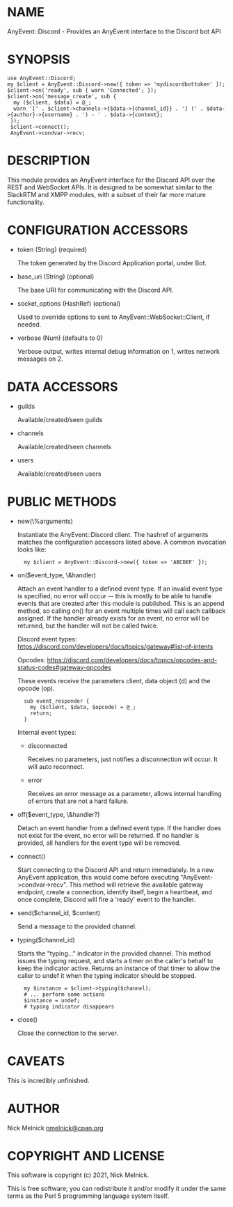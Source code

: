 # NAME

AnyEvent::Discord - Provides an AnyEvent interface to the Discord bot API

# SYNOPSIS

    use AnyEvent::Discord;
    my $client = AnyEvent::Discord->new({ token => 'mydiscordbottoken' });
    $client->on('ready', sub { warn 'Connected'; });
    $client->on('message_create', sub {
      my ($client, $data) = @_;
      warn '[' . $client->channels->{$data->{channel_id}} . '] (' . $data->{author}->{username} . ') - ' . $data->{content};
     });
     $client->connect();
     AnyEvent->condvar->recv;

# DESCRIPTION

This module provides an AnyEvent interface for the Discord API over the REST
and WebSocket APIs. It is designed to be somewhat similar to the SlackRTM and
XMPP modules, with a subset of their far more mature functionality.

# CONFIGURATION ACCESSORS

- token (String) (required)

    The token generated by the Discord Application portal, under Bot.

- base\_uri (String) (optional)

    The base URI for communicating with the Discord API.

- socket\_options (HashRef) (optional)

    Used to override options to sent to AnyEvent::WebSocket::Client, if needed.

- verbose (Num) (defaults to 0)

    Verbose output, writes internal debug information on 1, writes network messages
    on 2.

# DATA ACCESSORS

- guilds

    Available/created/seen guilds

- channels

    Available/created/seen channels

- users

    Available/created/seen users

# PUBLIC METHODS

- new(\\%arguments)

    Instantiate the AnyEvent::Discord client. The hashref of arguments matches the
    configuration accessors listed above. A common invocation looks like:

        my $client = AnyEvent::Discord->new({ token => 'ABCDEF' });

- on($event\_type, \\&handler)

    Attach an event handler to a defined event type. If an invalid event type is
    specified, no error will occur -- this is mostly to be able to handle events
    that are created after this module is published. This is an append method, so
    calling on() for an event multiple times will call each callback assigned. If
    the handler already exists for an event, no error will be returned, but the
    handler will not be called twice.

    Discord event types: https://discord.com/developers/docs/topics/gateway#list-of-intents

    Opcodes: https://discord.com/developers/docs/topics/opcodes-and-status-codes#gateway-opcodes

    These events receive the parameters client, data object (d) and the opcode (op).

        sub event_responder {
          my ($client, $data, $opcode) = @_;
          return;
        }

    Internal event types:

    - disconnected

        Receives no parameters, just notifies a disconnection will occur. It will
        auto reconnect.

    - error

        Receives an error message as a parameter, allows internal handling of errors
        that are not a hard failure.

- off($event\_type, \\&handler?)

    Detach an event handler from a defined event type. If the handler does not
    exist for the event, no error will be returned. If no handler is provided, all
    handlers for the event type will be removed.

- connect()

    Start connecting to the Discord API and return immediately. In a new AnyEvent
    application, this would come before executing "AnyEvent->condvar->recv". This
    method will retrieve the available gateway endpoint, create a connection,
    identify itself, begin a heartbeat, and once complete, Discord will fire a
    'ready' event to the handler.

- send($channel\_id, $content)

    Send a message to the provided channel.

- typing($channel\_id)

    Starts the "typing..." indicator in the provided channel. This method issues the
    typing request, and starts a timer on the caller's behalf to keep the indicator
    active. Returns an instance of that timer to allow the caller to undef it when
    the typing indicator should be stopped.

        my $instance = $client->typing($channel);
        # ... perform some actions
        $instance = undef;
        # typing indicator disappears

- close()

    Close the connection to the server.

# CAVEATS

This is incredibly unfinished.

# AUTHOR

Nick Melnick <nmelnick@cpan.org>

# COPYRIGHT AND LICENSE

This software is copyright (c) 2021, Nick Melnick.

This is free software; you can redistribute it and/or modify it under the same terms as the Perl 5 programming language system itself.
